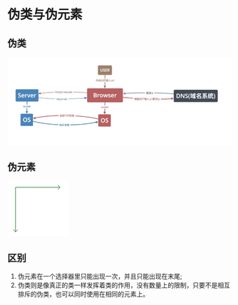 # 伪类与伪元素

## 伪类

![](../.gitbook/assets/image%20%28116%29.png)

## 伪元素

![](../.gitbook/assets/image%20%2830%29.png)

## 区别

1. 伪元素在一个选择器里只能出现一次，并且只能出现在末尾;
2. 伪类则是像真正的类一样发挥着类的作用，没有数量上的限制，只要不是相互排斥的伪类，也可以同时使用在相同的元素上。

